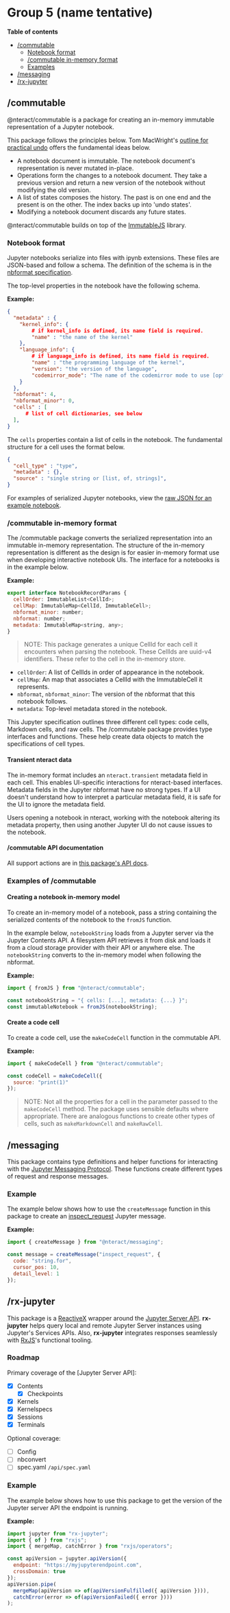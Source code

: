 # Group 5 (name tentative)

**Table of contents**
- [/commutable](#/commutable)
  - [Notebook format](#/Notebook-format)
  - [/commutable in-memory format](#/commutable-in-memory-format)
  - [Examples](#Examples-of-/commutable)
- [/messaging](#messaging)
- [/rx-jupyter](/rx-jupyter)

## /commutable
@nteract/commutable is a package for creating an in-memory immutable representation of a Jupyter notebook.

This package follows the principles below. Tom MacWright's [outline for practical undo](http://www.macwright.org/2015/05/18/practical-undo.html) offers the fundamental ideas below.

- A notebook document is immutable. The notebook document's representation is never mutated in-place.
- Operations form the changes to a notebook document. They take a previous version and return a new version of the notebook without modifying the old version.
- A list of states composes the history. The past is on one end and the present is on the other. The index backs up into 'undo states'.
- Modifying a notebook document discards any future states.

@nteract/commutable builds on top of the [ImmutableJS](https://immutable-js.github.io/immutable-js/) library.

### Notebook format

Jupyter notebooks serialize into files with ipynb extensions. These files are JSON-based and follow a schema. The definition of the schema is in the [nbformat specification](https://nbformat.readthedocs.io/en/latest/).

The top-level properties in the notebook have the following schema.

**Example:**

```json
{
  "metadata" : {
    "kernel_info": {
        # if kernel_info is defined, its name field is required.
        "name" : "the name of the kernel"
    },
    "language_info": {
        # if language_info is defined, its name field is required.
        "name" : "the programming language of the kernel",
        "version": "the version of the language",
        "codemirror_mode": "The name of the codemirror mode to use [optional]"
    }
  },
  "nbformat": 4,
  "nbformat_minor": 0,
  "cells" : [
      # list of cell dictionaries, see below
  ],
}
```

The `cells` properties contain a list of cells in the notebook. The fundamental structure for a cell uses the format below.

```json
{
  "cell_type" : "type",
  "metadata" : {},
  "source" : "single string or [list, of, strings]",
}
```

For examples of serialized Jupyter notebooks, view the [raw JSON for an example notebook](https://raw.githubusercontent.com/nteract/examples/master/python/intro.ipynb).

### /commutable in-memory format

The /commutable package converts the serialized representation into an immutable in-memory representation. The structure of the in-memory representation is different as the design is for easier in-memory format use when developing interactive notebook UIs. The interface for a notebooks is in the example below.

**Example:**

```js
export interface NotebookRecordParams {
  cellOrder: ImmutableList<CellId>;
  cellMap: ImmutableMap<CellId, ImmutableCell>;
  nbformat_minor: number;
  nbformat: number;
  metadata: ImmutableMap<string, any>;
}
```

> NOTE: This package generates a unique CellId for each cell it encounters when parsing the notebook. These CellIds are uuid-v4 identifiers. These refer to the cell in the in-memory store.

- `cellOrder`: A list of CellIds in order of appearance in the notebook.
- `cellMap`: An map that associates a CellId with the ImmutableCell it represents.
- `nbformat`, `nbformat_minor`: The version of the nbformat that this notebook follows.
- `metadata`: Top-level metadata stored in the notebook.

This Jupyter specification outlines three different cell types: code cells, Markdown cells, and raw cells. The /commutable package provides type interfaces and functions. These help create data objects to match the specifications of cell types.

#### Transient nteract data

The in-memory format includes an `nteract.transient` metadata field in each cell. This enables UI-specific interactions for nteract-based interfaces. Metadata fields in the Jupyter nbformat have no strong types. If a UI doesn't understand how to interpret a particular metadata field, it is safe for the UI to ignore the metadata field.

Users opening a notebook in nteract, working with the notebook altering its metadata property, then using another Jupyter UI do not cause issues to the notebook. 

#### /commutable API documentation

All support actions are in [this package's API docs](https://packages.nteract.io/modules/commutable.html).

### Examples of /commutable

#### Creating a notebook in-memory model

To create an in-memory model of a notebook, pass a string containing the serialized contents of the notebook to the `fromJS` function.

In the example below, `notebookString` loads from a Jupyter server via the Jupyter Contents API. A filesystem API retrieves it from disk and loads it from a cloud storage provider with their API or anywhere else. The `notebookString` converts to the in-memory model when following the nbformat.

**Example:**

```js
import { fromJS } from "@nteract/commutable";

const notebookString = "{ cells: [...], metadata: {...} }";
const immutableNotebook = fromJS(notebookString);
```

#### Create a code cell

To create a code cell, use the `makeCodeCell` function in the commutable API.

**Example:**

```js
import { makeCodeCell } from "@nteract/commutable";

const codeCell = makeCodeCell({
  source: "print(1)"
});
```

> NOTE: Not all the properties for a cell in the parameter passed to the `makeCodeCell` method. The package uses sensible defaults where appropriate. There are analogous functions to create other types of cells, such as `makeMarkdownCell` and `makeRawCell`.


## /messaging

This package contains type definitions and helper functions for interacting with the [Jupyter Messaging Protocol](https://jupyter-client.readthedocs.io/en/stable/messaging.html). These functions create different types of request and response messages.

### Example

The example below shows how to use the `createMessage` function in this package to create an [inspect_request](https://jupyter-client.readthedocs.io/en/stable/messaging.html#introspection) Jupyter message.

**Example:**
```javascript
import { createMessage } from "@nteract/messaging";

const message = createMessage("inspect_request", {
  code: "string.for",
  cursor_pos: 10,
  detail_level: 1
});
```

## /rx-jupyter

This package is a [ReactiveX](http://reactivex.io/) wrapper around the [Jupyter Server API](http://jupyter-api.surge.sh/). **rx-jupyter** helps query local and remote Jupyter Server instances using Jupyter's Services APIs. Also, **rx-jupyter** integrates responses seamlessly with [RxJS](https://rxjs-dev.firebaseapp.com/)'s functional tooling.

### Roadmap

Primary coverage of the [Jupyter Server API]:

- [x] Contents
  - [x] Checkpoints
- [x] Kernels
- [x] Kernelspecs
- [x] Sessions
- [x] Terminals

Optional coverage:

- [ ] Config
- [ ] nbconvert
- [ ] spec.yaml `/api/spec.yaml`

### Example

The example below shows how to use this package to get the version of the Jupyter server API the endpoint is running.

**Example:**
```javascript
import jupyter from "rx-jupyter";
import { of } from "rxjs";
import { mergeMap, catchError } from "rxjs/operators";

const apiVersion = jupyter.apiVersion({
  endpoint: "https://myjupyterendpoint.com",
  crossDomain: true
});
apiVersion.pipe(
  mergeMap(apiVersion => of(apiVersionFulfilled({ apiVersion }))),
  catchError(error => of(apiVersionFailed({ error })))
);
```
